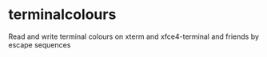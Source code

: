 # terminalcolours
Read and write terminal colours on xterm and xfce4-terminal and friends by escape sequences
